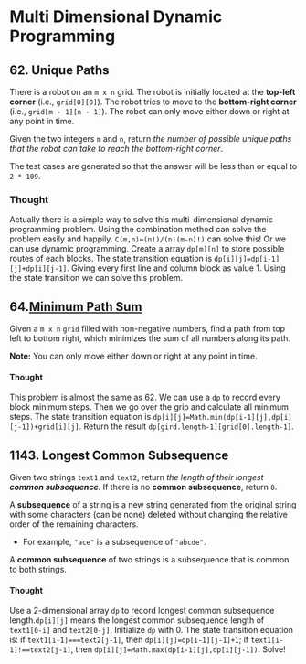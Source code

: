 # Multi Dimensional Dynamic Programming

## 62. Unique Paths

There is a robot on an `m x n` grid. The robot is initially located at the **top-left corner** (i.e., `grid[0][0]`). The robot tries to move to the **bottom-right corner** (i.e., `grid[m - 1][n - 1]`). The robot can only move either down or right at any point in time.

Given the two integers `m` and `n`, return _the number of possible unique paths that the robot can take to reach the bottom-right corner_.

The test cases are generated so that the answer will be less than or equal to `2 * 109`.

### Thought

Actually there is a simple way to solve this multi-dimensional dynamic programming problem. Using the combination method can solve the problem easily and happily. `C(m,n)=(n!)/(n!(m-n)!)` can solve this!
Or we can use dynamic programming. Create a array `dp[m][n]` to store possible routes of each blocks. The state transition equation is `dp[i][j]=dp[i-1][j]+dp[i][j-1]`. Giving every first line and column block as value 1. Using the state transition we can solve this problem.

## 64.[Minimum Path Sum](https://leetcode.cn/problems/minimum-path-sum/)

Given a `m x n` `grid` filled with non-negative numbers, find a path from top left to bottom right, which minimizes the sum of all numbers along its path.

**Note:** You can only move either down or right at any point in time.

#### Thought

This problem is almost the same as 62. We can use a `dp` to record every block minimum steps. Then we go over the grip and calculate all minimum steps. The state transition equation is `dp[i][j]=Math.min(dp[i-1][j],dp[i][j-1])+grid[i][j]`. Return the result `dp[gird.length-1][grid[0].length-1]`.

## 1143. Longest Common Subsequence

Given two strings `text1` and `text2`, return *the length of their longest **common subsequence**.* If there is no **common subsequence**, return `0`.

A **subsequence** of a string is a new string generated from the original string with some characters (can be none) deleted without changing the relative order of the remaining characters.

- For example, `"ace"` is a subsequence of `"abcde"`.

A **common subsequence** of two strings is a subsequence that is common to both strings.

#### Thought

Use a 2-dimensional array `dp` to record longest common subsequence length.`dp[i][j]` means the longest common subsequence length of `text1[0-i]` and `text2[0-j]`. Initialize `dp` with 0. The state transition equation is: if `text1[i-1]===text2[j-1]`, then `dp[i][j]=dp[i-1][j-1]+1`; if `text1[i-1]!==text2[j-1]`, then `dp[i][j]=Math.max(dp[i-1][j],dp[i][j-1])`. Solve!
